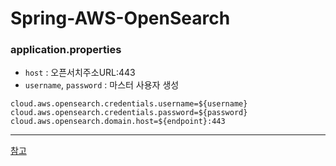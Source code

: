 # Spring-AWS-OpenSearch

### application.properties
- `host` : 오픈서치주소URL:443
- `username`, `password` : 마스터 사용자 생성
```
cloud.aws.opensearch.credentials.username=${username}
cloud.aws.opensearch.credentials.password=${password}
cloud.aws.opensearch.domain.host=${endpoint}:443
```


---
[참고](https://velog.io/@jhva/CQRS-%EB%8F%84%EC%9E%85%EA%B8%B0-ELK-%EA%B5%AC%EC%B6%95#log-stash-%EA%B5%AC%EC%B6%95)